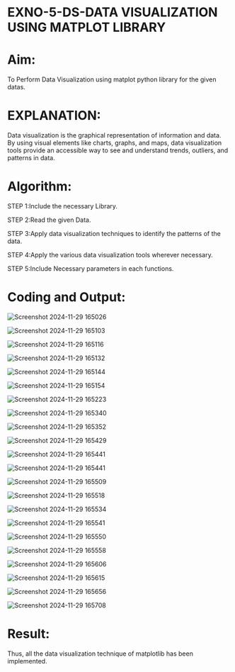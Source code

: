 # EXNO-5-DS-DATA VISUALIZATION USING MATPLOT LIBRARY

# Aim:
  To Perform Data Visualization using matplot python library for the given datas.

# EXPLANATION:
Data visualization is the graphical representation of information and data. By using visual elements like charts, graphs, and maps, data visualization tools provide an accessible way to see and understand trends, outliers, and patterns in data.

# Algorithm:
STEP 1:Include the necessary Library.

STEP 2:Read the given Data.

STEP 3:Apply data visualization techniques to identify the patterns of the data.

STEP 4:Apply the various data visualization tools wherever necessary.

STEP 5:Include Necessary parameters in each functions.

# Coding and Output:
 ![Screenshot 2024-11-29 165026](https://github.com/user-attachments/assets/a9e4a152-f5ae-4454-a447-33117c00d11c)

 ![Screenshot 2024-11-29 165103](https://github.com/user-attachments/assets/aef93306-37b2-4b35-ad4d-885d2f54bb29)

![Screenshot 2024-11-29 165116](https://github.com/user-attachments/assets/d9645a60-89ae-4984-8aee-e66ae5efd55f)

![Screenshot 2024-11-29 165132](https://github.com/user-attachments/assets/ed34646c-06fa-4005-84ce-9088ca566108)

![Screenshot 2024-11-29 165144](https://github.com/user-attachments/assets/4be0b4d8-3d6c-4923-a572-248051c51a3b)

![Screenshot 2024-11-29 165154](https://github.com/user-attachments/assets/2157b1e9-8350-42a7-bdde-1daa01ffa891)

![Screenshot 2024-11-29 165223](https://github.com/user-attachments/assets/09347c02-7a88-4d81-8b23-ce33ac4f94f7)

![Screenshot 2024-11-29 165340](https://github.com/user-attachments/assets/9730b9c8-61c6-4233-9bbd-4c2b263b0a11)

![Screenshot 2024-11-29 165352](https://github.com/user-attachments/assets/43b0f9dc-439b-41db-864b-415a1b099613)

![Screenshot 2024-11-29 165429](https://github.com/user-attachments/assets/57dfda18-7c85-45f0-84d5-53e83a8be9af)

![Screenshot 2024-11-29 165441](https://github.com/user-attachments/assets/4b223bd0-b124-4640-a88a-f045fef0929e)

![Screenshot 2024-11-29 165441](https://github.com/user-attachments/assets/75c11d57-dacc-40b5-a982-82f9b7abfd39)

![Screenshot 2024-11-29 165509](https://github.com/user-attachments/assets/267b33cc-9200-4d58-a0fc-080c61f82ef4)

![Screenshot 2024-11-29 165518](https://github.com/user-attachments/assets/cf7afe7d-cf43-4265-9117-13bcd9b10d9c)

![Screenshot 2024-11-29 165534](https://github.com/user-attachments/assets/1f0e2f20-0645-44fb-9bb9-bad0fda526c7)

![Screenshot 2024-11-29 165541](https://github.com/user-attachments/assets/83ff0cf5-0d13-424a-9959-e1504948b06a)

![Screenshot 2024-11-29 165550](https://github.com/user-attachments/assets/71ba540e-1104-421a-914f-c974c301a502)

![Screenshot 2024-11-29 165558](https://github.com/user-attachments/assets/1cc8db04-7814-40af-9270-458e71926422)

![Screenshot 2024-11-29 165606](https://github.com/user-attachments/assets/e3f6579c-a24f-4801-926e-5d4a419f2580)

![Screenshot 2024-11-29 165615](https://github.com/user-attachments/assets/1bc39f45-4269-4009-951b-0179a4a9ded3)

![Screenshot 2024-11-29 165656](https://github.com/user-attachments/assets/4698aea1-4ed9-4b7e-80ff-70a4d06313ab)

![Screenshot 2024-11-29 165708](https://github.com/user-attachments/assets/9ee9b01b-4455-45ad-ace8-56aec218c63c)

# Result:
 Thus, all the data visualization technique of matplotlib has been implemented.
